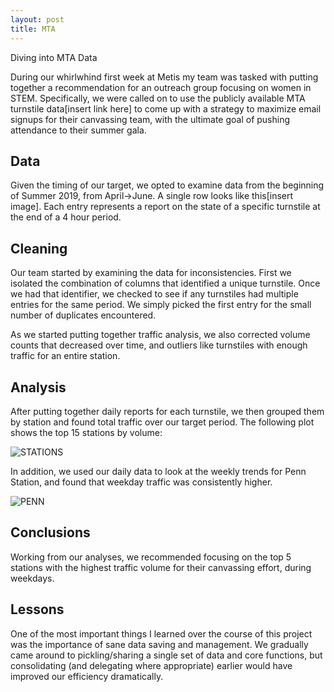 ```yaml
---
layout: post
title: MTA
---
```



<div class="message">
  Diving into MTA Data
</div>

During our whirlwhind first week at Metis my team was tasked with putting together a recommendation for an outreach group focusing on women in STEM. Specifically, we were called on to use the publicly available MTA turnstile data[insert link here] to come up with a strategy to maximize email signups for their canvassing team, with the ultimate goal of pushing attendance to their summer gala.

## Data

Given the timing of our target, we opted to examine data from the beginning of Summer 2019, from April->June. A single row looks like this[insert image]. Each entry represents a report on the state of a specific turnstile at the end of a 4 hour period.

## Cleaning

Our team started by examining the data for inconsistencies. First we isolated the combination of columns that identified a unique turnstile. Once we had that identifier, we checked to see if any turnstiles had multiple entries for the same period. We simply picked the first entry for the small number of duplicates encountered.

As we started putting together traffic analysis, we also corrected volume counts that decreased over time, and outliers like turnstiles with enough traffic for an entire station.

## Analysis

After putting together daily reports for each turnstile, we then grouped them by station and found total traffic over our target period. The following plot shows the top 15 stations by volume:

![STATIONS](https://nathanielkeane.github.io/images/stations.svg "Stations by Total Traffic")

In addition, we used our daily data to look at the weekly trends for Penn Station, and found that weekday traffic was consistently higher.

![PENN](https://nathanielkeane.github.io/images/pennstation.svg "Penn Station 3 months")


## Conclusions

Working from our analyses, we recommended focusing on the top 5 stations with the highest traffic volume for their canvassing effort, during weekdays.

## Lessons

One of the most important things I learned over the course of this project was the importance of sane data saving and management. We gradually came around to pickling/sharing a single set of data and core functions, but consolidating (and delegating where appropriate) earlier would have improved our efficiency dramatically.
